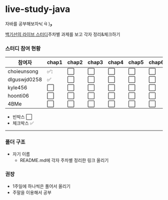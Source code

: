 # live-study-java
자바를 공부해보자٩( ᐛ )و

[백기선의 라이브 스터디](https://github.com/whiteship/live-study)주차별 과제를 보고 각자 정리&체크하기

### 스터디 참여 현황 
|참여자|chap1|chap2|chap3|chap4|chap5|chap6|chap7|chap8|chap9|chap10|chap11|chap12|chap13|chap14|chap15|
| ------ | ------ | ------ | ------ | ------ | ------ | ------ | ------ | ------ | ------ | ------ | ------ | ------ | ------ | ------ | ------ |
|choieunsong| :white_check_mark:: | :white_large_square:| :white_large_square: | :white_large_square: | :white_large_square: | :white_large_square: |:white_large_square: |:white_large_square: |:white_large_square: |:white_large_square: |:white_large_square: |:white_large_square: |:white_large_square: |:white_large_square: |:white_large_square: |
|dlguswjd0258| :white_check_mark: | :white_large_square:| :white_large_square: | :white_large_square: | :white_large_square: | :white_large_square: |:white_large_square: |:white_large_square: |:white_large_square: |:white_large_square: |:white_large_square: |:white_large_square: |:white_large_square: |:white_large_square: |:white_large_square: |
|kyle456| :white_large_square: | :white_large_square:| :white_large_square: | :white_large_square: | :white_large_square: | :white_large_square: |:white_large_square: |:white_large_square: |:white_large_square: |:white_large_square: |:white_large_square: |:white_large_square: |:white_large_square: |:white_large_square: |:white_large_square: |
|hoonti06| :white_large_square: | :white_large_square:| :white_large_square: | :white_large_square: | :white_large_square: | :white_large_square: |:white_large_square: |:white_large_square: |:white_large_square: |:white_large_square: |:white_large_square: |:white_large_square: |:white_large_square: |:white_large_square: |:white_large_square: |
|4BMe| :white_large_square: | :white_large_square:| :white_large_square: | :white_large_square: | :white_large_square: | :white_large_square: |:white_large_square: |:white_large_square: |:white_large_square: |:white_large_square: |:white_large_square: |:white_large_square: |:white_large_square: |:white_large_square: |:white_large_square: |


* 빈박스 :white_large_square:
* 체크박스 :white_check_mark:

-----
### 폴더 구조
+ 자기 이름
  + README.md에 각자 주차별 정리한 링크 올리기

### 권장 
+ 1주일에 하나씩은 풀어서 올리기
+ 주말을 이용해서 공부
